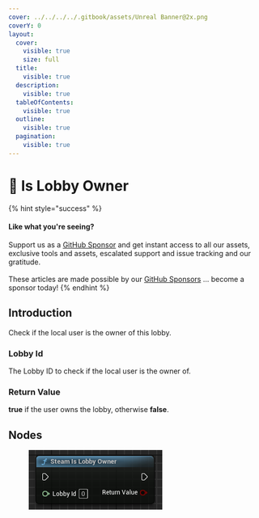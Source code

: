 ```yaml
---
cover: ../../../../.gitbook/assets/Unreal Banner@2x.png
coverY: 0
layout:
  cover:
    visible: true
    size: full
  title:
    visible: true
  description:
    visible: true
  tableOfContents:
    visible: true
  outline:
    visible: true
  pagination:
    visible: true
---
```


# 🔵 Is Lobby Owner

{% hint style="success" %}
#### Like what you're seeing?

Support us as a [GitHub Sponsor](../../../../become-a-sponsor/) and get instant access to all our assets, exclusive tools and assets, escalated support and issue tracking and our gratitude.\
\
These articles are made possible by our [GitHub Sponsors](../../../../become-a-sponsor/) ... become a sponsor today!
{% endhint %}

## Introduction

Check if the local user is the owner of this lobby.

### Lobby Id

The Lobby ID to check if the local user is the owner of.

### Return Value

**true** if the user owns the lobby, otherwise **false**.

## Nodes

<figure><img src="../../../../.gitbook/assets/image (382).png" alt=""><figcaption></figcaption></figure>
